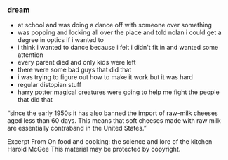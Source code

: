 
### dream
- at school and was doing a dance off with someone over something 
- was popping and locking all over the place and told nolan i could get a degree in optics if i wanted to 
- i think i wanted to dance because i felt i didn't fit in and wanted some attention 
- every parent died and only kids were left
- there were some bad guys that did that
- i was trying to figure out how to make it work but it was hard
- regular distopian stuff 
- harry potter magical creatures were going to help me fight the people that did that


“since the early 1950s it has also banned the import of raw-milk cheeses aged less than 60 days. This means that soft cheeses made with raw milk are essentially contraband in the United States.”

Excerpt From
On food and cooking: the science and lore of the kitchen
Harold McGee
This material may be protected by copyright.